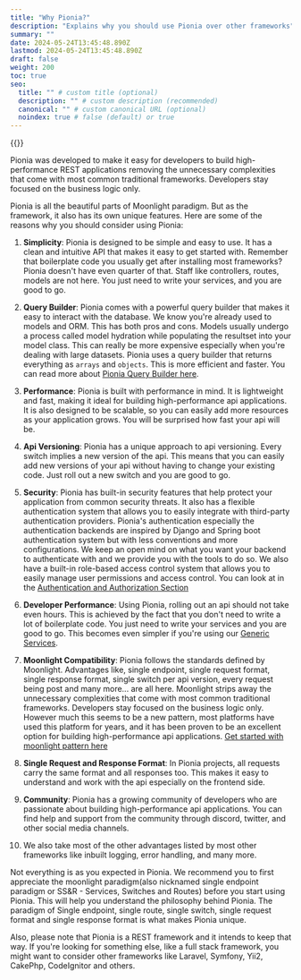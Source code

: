 ```yaml
---
title: "Why Pionia?"
description: "Explains why you should use Pionia over other frameworks"
summary: ""
date: 2024-05-24T13:45:48.890Z
lastmod: 2024-05-24T13:45:48.890Z
draft: false
weight: 200
toc: true
seo:
  title: "" # custom title (optional)
  description: "" # custom description (recommended)
  canonical: "" # custom canonical URL (optional)
  noindex: true # false (default) or true
---
```


{{<picture src="pionia.png" alt="Pionia Logo">}}

Pionia was developed to make it easy for developers to build high-performance REST applications removing the unnecessary
complexities that come with most common traditional frameworks. Developers stay focused on the business logic only.

Pionia is all the beautiful parts of Moonlight paradigm. But as the framework, it also has its own unique features. Here 
are some of the reasons why you should consider using Pionia:

1. **Simplicity**: Pionia is designed to be simple and easy to use. It has a clean and intuitive API that makes it easy 
to get started with. Remember that boilerplate code you usually get after installing most frameworks? Pionia doesn't have even quarter of that. Staff like controllers, routes, models 
are not here. You just need to write your services, and you are good to go.

2. **Query Builder**: Pionia comes with a powerful query builder that makes it easy to interact with the database. We know you're
already used to models and ORM. This has both pros and cons. Models usually undergo a process called model hydration while populating the resultset
into your model class. This can really be more expensive especially when you're dealing with large datasets. Pionia uses a query builder
that returns everything as `arrays` and `objects`. This is more efficient and faster. You can read more about [Pionia Query Builder here](/documentation/database/configuration-getting-started/).

3. **Performance**: Pionia is built with performance in mind. It is lightweight and fast, making it ideal for building 
high-performance api applications. It is also designed to be scalable, so you can easily add more resources as your 
application grows. You will be surprised how fast your api will be.

4. **Api Versioning**: Pionia has a unique approach to api versioning. Every switch implies a new version of the api. 
This means that you can easily add new versions of your api without having to change your existing code. 
Just roll out a new switch and you are good to go.

5. **Security**: Pionia has built-in security features that help protect your application from common security threats.
It also has a flexible authentication system that allows you to easily integrate with third-party authentication providers.
Pionia's authentication especially the authentication backends are inspired by Django and Spring boot authentication 
system but with less conventions and more configurations. We keep an open mind on what you want your backend to authenticate with
and we provide you with the tools to do so. We also have a built-in role-based access control system that allows you to
easily manage user permissions and access control. You can look at in the [Authentication and Authorization Section](/documentation/security-authentication-and-authorization/)

6. **Developer Performance**: Using Pionia, rolling out an api should not take even hours. This is achieved by the fact 
that you don't need to write a lot of boilerplate code. You just need to write your services and you are good to go. This becomes 
even simpler if you're using our [Generic Services](/documentation/generic-services/).

7. **Moonlight Compatibility**: Pionia follows the standards defined by Moonlight. Advantages like, single endpoint, 
single request format, single response format,  single switch per api version, every request being post and many more... are all here.
Moonlight strips away the unnecessary complexities that come with most common traditional frameworks. Developers stay focused on the business logic only.
However much this seems to be a new pattern, most platforms have used this platform for years, and it has been proven to 
be an excellent option for building high-performance api applications. [Get started with moonlight pattern here](/moonlight/moonlight-architecture/)

8. **Single Request and Response Format**: In Pionia projects, all requests carry the same format and all responses too.
This makes it easy to understand and work with the api especially on the frontend side.

9. **Community**: Pionia has a growing community of developers who are passionate about building high-performance api 
applications. You can find help and support from the community through discord, twitter, and other social media channels.

10. We also take most of the other advantages listed by most other frameworks like inbuilt logging, error handling, and many more.

Not everything is as you expected in Pionia. We recommend you to first appreciate the moonlight paradigm(also nicknamed single endpoint paradigm or SS&R - Services, Switches and Routes) before you start using Pionia.
This will help you understand the philosophy behind Pionia. The paradigm of Single endpoint, single route, single switch, single request format and single response format is what makes Pionia unique.

Also, please note that Pionia is a REST framework and it intends to keep that way. If you're looking for something 
else, like a full stack framework, you might want to consider other frameworks like Laravel, Symfony, Yii2, CakePhp, CodeIgnitor and others.


